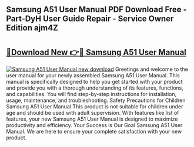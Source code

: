 ## Samsung A51 User Manual PDF Download Free - Part-DyH User Guide Repair - Service Owner Edition ajm4Z

# <h2><a href="http://cf17367.oget.top/?id=Samsung+A51+User+Manual">🔗Download New 👉🔴 Samsung A51 User Manual</a></h2>

[![Samsung A51 User Manual new download](https://i.imgur.com/5g1atiW.png)](http://cf17367.oget.top/?id=Samsung+A51+User+Manual)
Greetings and welcome to the user manual for your newly assembled Samsung A51 User Manual. This manual is specifically designed to help you get started with your product and provide you with a thorough understanding of its features, functions, and capabilities. You will find step-by-step instructions for installation, usage, maintenance, and troubleshooting. Safety Precautions for Children Samsung A51 User Manual This product is not suitable for children under age and should be used with adult supervision. With features like list of features, your new Samsung A51 User Manual is designed to maximize productivity and efficiency. Your Success is Our Goal Samsung A51 User Manual. We are here to ensure your complete satisfaction with your new product.
